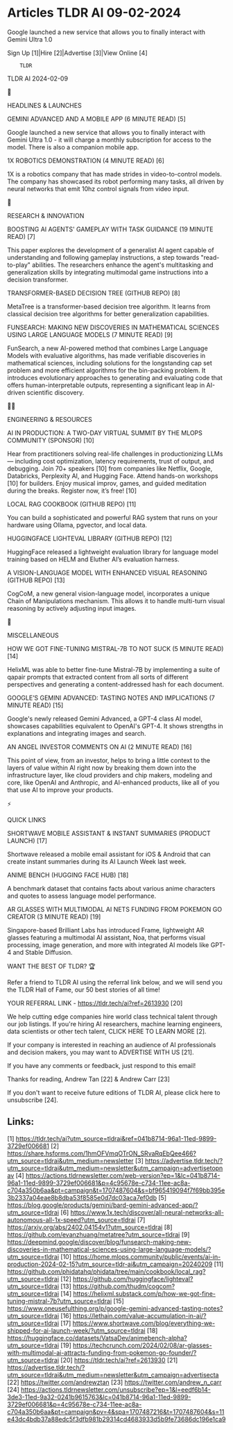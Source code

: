 # Articles TLDR AI 09-02-2024

Google launched a new service that allows you to finally interact with
Gemini Ultra 1.0  

Sign Up [1]|Hire [2]|Advertise [3]|View Online [4] 

		TLDR 

TLDR AI 2024-02-09

🚀 

HEADLINES & LAUNCHES

 GEMINI ADVANCED AND A MOBILE APP (6 MINUTE READ) [5] 

 Google launched a new service that allows you to finally interact
with Gemini Ultra 1.0 - it will charge a monthly subscription for
access to the model. There is also a companion mobile app. 

 1X ROBOTICS DEMONSTRATION (4 MINUTE READ) [6] 

 1X is a robotics company that has made strides in video-to-control
models. The company has showcased its robot performing many tasks, all
driven by neural networks that emit 10hz control signals from video
input. 

🧠 

RESEARCH & INNOVATION

 BOOSTING AI AGENTS' GAMEPLAY WITH TASK GUIDANCE (19 MINUTE READ) [7] 

 This paper explores the development of a generalist AI agent capable
of understanding and following gameplay instructions, a step towards
"read-to-play" abilities. The researchers enhance the agent's
multitasking and generalization skills by integrating multimodal game
instructions into a decision transformer. 

 TRANSFORMER-BASED DECISION TREE (GITHUB REPO) [8] 

 MetaTree is a transformer-based decision tree algorithm. It learns
from classical decision tree algorithms for better generalization
capabilities. 

 FUNSEARCH: MAKING NEW DISCOVERIES IN MATHEMATICAL SCIENCES USING
LARGE LANGUAGE MODELS (7 MINUTE READ) [9] 

 FunSearch, a new AI-powered method that combines Large Language
Models with evaluative algorithms, has made verifiable discoveries in
mathematical sciences, including solutions for the longstanding cap
set problem and more efficient algorithms for the bin-packing problem.
It introduces evolutionary approaches to generating and evaluating
code that offers human-interpretable outputs, representing a
significant leap in AI-driven scientific discovery. 

🧑‍💻 

ENGINEERING & RESOURCES

 AI IN PRODUCTION: A TWO-DAY VIRTUAL SUMMIT BY THE MLOPS COMMUNITY
(SPONSOR) [10] 

 Hear from practitioners solving real-life challenges in
productionizing LLMs — including cost optimization, latency
requirements, trust of output, and debugging. Join 70+ speakers [10]
from companies like Netflix, Google, Databricks, Perplexity AI, and
Hugging Face. Attend hands-on workshops [10] for builders. Enjoy
musical improv, games, and guided meditation during the breaks.
Register now, it’s free! [10] 

 LOCAL RAG COOKBOOK (GITHUB REPO) [11] 

 You can build a sophisticated and powerful RAG system that runs on
your hardware using Ollama, pgvector, and local data. 

 HUGGINGFACE LIGHTEVAL LIBRARY (GITHUB REPO) [12] 

 HuggingFace released a lightweight evaluation library for language
model training based on HELM and Eluther AI’s evaluation harness. 

 A VISION-LANGUAGE MODEL WITH ENHANCED VISUAL REASONING (GITHUB REPO)
[13] 

 CogCoM, a new general vision-language model, incorporates a unique
Chain of Manipulations mechanism. This allows it to handle multi-turn
visual reasoning by actively adjusting input images. 

🎁 

MISCELLANEOUS

 HOW WE GOT FINE-TUNING MISTRAL-7B TO NOT SUCK (5 MINUTE READ) [14] 

 HelixML was able to better fine-tune Mistral-7B by implementing a
suite of qapair prompts that extracted content from all sorts of
different perspectives and generating a content-addressed hash for
each document. 

 GOOGLE’S GEMINI ADVANCED: TASTING NOTES AND IMPLICATIONS (7 MINUTE
READ) [15] 

 Google's newly released Gemini Advanced, a GPT-4 class AI model,
showcases capabilities equivalent to OpenAI's GPT-4. It shows
strengths in explanations and integrating images and search. 

 AN ANGEL INVESTOR COMMENTS ON AI (2 MINUTE READ) [16] 

 This point of view, from an investor, helps to bring a little context
to the layers of value within AI right now by breaking them down into
the infrastructure layer, like cloud providers and chip makers,
modeling and core, like OpenAI and Anthropic, and AI-enhanced
products, like all of you that use AI to improve your products. 

⚡ 

QUICK LINKS

 SHORTWAVE MOBILE ASSISTANT & INSTANT SUMMARIES (PRODUCT LAUNCH) [17] 

 Shortwave released a mobile email assistant for iOS & Android that
can create instant summaries during its AI Launch Week last week. 

 ANIME BENCH (HUGGING FACE HUB) [18] 

 A benchmark dataset that contains facts about various anime
characters and quotes to assess language model performance. 

 AR GLASSES WITH MULTIMODAL AI NETS FUNDING FROM POKEMON GO CREATOR (3
MINUTE READ) [19] 

 Singapore-based Brilliant Labs has introduced Frame, lightweight AR
glasses featuring a multimodal AI assistant, Noa, that performs visual
processing, image generation, and more with integrated AI models like
GPT-4 and Stable Diffusion. 

WANT THE BEST OF TLDR? 🏆

Refer a friend to TLDR AI using the referral link below, and we will
send you the TLDR Hall of Fame, our 50 best stories of all time!

YOUR REFERRAL LINK - https://tldr.tech/ai?ref=2613930 [20]

 We help cutting edge companies hire world class technical talent
through our job listings. If you're hiring AI researchers, machine
learning engineers, data scientists or other tech talent, CLICK HERE
TO LEARN MORE [2]. 

If your company is interested in reaching an audience of AI
professionals and decision makers, you may want to ADVERTISE WITH US
[21]. 

If you have any comments or feedback, just respond to this email! 

Thanks for reading, 
Andrew Tan [22] & Andrew Carr [23] 

If you don't want to receive future editions of TLDR AI, please click
here to unsubscribe [24]. 

 

Links:
------
[1] https://tldr.tech/ai?utm_source=tldrai&ref=041b8714-96a1-11ed-9899-3729ef006681
[2] https://share.hsforms.com/1hmOFVmqOTrON_SRvaRqEbQee466?utm_source=tldrai&utm_medium=newsletter
[3] https://advertise.tldr.tech/?utm_source=tldrai&utm_medium=newsletter&utm_campaign=advertisetopnav
[4] https://actions.tldrnewsletter.com/web-version?ep=1&lc=041b8714-96a1-11ed-9899-3729ef006681&p=4c95678e-c734-11ee-ac8a-c704a350b6aa&pt=campaign&t=1707487604&s=bf965419094f7f69bb395e3b2337a04eae8b8dba53f8585e0d7dc03aca7ef0db
[5] https://blog.google/products/gemini/bard-gemini-advanced-app/?utm_source=tldrai
[6] https://www.1x.tech/discover/all-neural-networks-all-autonomous-all-1x-speed?utm_source=tldrai
[7] https://arxiv.org/abs/2402.04154v1?utm_source=tldrai
[8] https://github.com/evanzhuang/metatree?utm_source=tldrai
[9] https://deepmind.google/discover/blog/funsearch-making-new-discoveries-in-mathematical-sciences-using-large-language-models/?utm_source=tldrai
[10] https://home.mlops.community/public/events/ai-in-production-2024-02-15?utm_source=tldr-ai&utm_campaign=20240209
[11] https://github.com/phidatahq/phidata/tree/main/cookbook/local_rag?utm_source=tldrai
[12] https://github.com/huggingface/lighteval?utm_source=tldrai
[13] https://github.com/thudm/cogcom?utm_source=tldrai
[14] https://helixml.substack.com/p/how-we-got-fine-tuning-mistral-7b?utm_source=tldrai
[15] https://www.oneusefulthing.org/p/google-gemini-advanced-tasting-notes?utm_source=tldrai
[16] https://lethain.com/value-accumulation-in-ai/?utm_source=tldrai
[17] https://www.shortwave.com/blog/everything-we-shipped-for-ai-launch-week/?utm_source=tldrai
[18] https://huggingface.co/datasets/VatsaDev/animebench-alpha?utm_source=tldrai
[19] https://techcrunch.com/2024/02/08/ar-glasses-with-multimodal-ai-attracts-funding-from-pokemon-go-founder/?utm_source=tldrai
[20] https://tldr.tech/ai?ref=2613930
[21] https://advertise.tldr.tech/?utm_source=tldrai&utm_medium=newsletter&utm_campaign=advertisecta
[22] https://twitter.com/andrewztan
[23] https://twitter.com/andrew_n_carr
[24] https://actions.tldrnewsletter.com/unsubscribe?ep=1&l=eedf6b14-3de3-11ed-9a32-0241b9615763&lc=041b8714-96a1-11ed-9899-3729ef006681&p=4c95678e-c734-11ee-ac8a-c704a350b6aa&pt=campaign&pv=4&spa=1707487216&t=1707487604&s=11e43dc4bdb37a88edc5f3dfb981b29314cd4683933d5b9fe73686dc196e1ca9